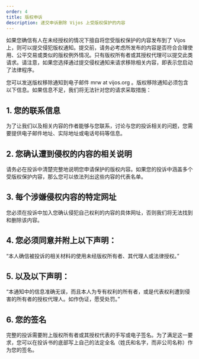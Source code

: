 ```yaml
---
order: 4
title: 版权申诉
description: 递交申诉删除 Vijos 上受版权保护的内容
---
```


如果您确信有人在未经授权的情况下擅自将您受版权保护的内容发布到了 Vijos 上，则可以提交侵犯版权通知。提交前，请务必考虑所发布的内容是否符合合理使用、公平交易或类似的版权例外情况。只有版权所有者或其授权代理可以提交此类请求。请注意，如果您选择通过提交侵权通知来请求移除相关内容，即表示您启动了法律程序。

您可以发送版权移除通知到电子邮件 mrw at vijos.org 。版权移除通知必须包含以下信息。如果信息不足，我们将无法针对您的请求采取措施：

## 1. 您的联系信息

为了让我们以及相关内容的作者能够与您联系，讨论与您的投诉相关的问题，您需要提供电子邮件地址、实际地址或电话号码等信息。

## 2. 您确认遭到侵权的内容的相关说明

请务必在投诉中清楚完整地说明您申请保护的版权内容。如果您的投诉中涵盖多个受版权保护内容，那么您可以依法列出这些内容的代表名单。

## 3. 每个涉嫌侵权内容的特定网址

您必须在投诉中加入您确认侵犯自己权利的内容的具体网址，否则我们将无法找到和删除该内容。

## 4. 您必须同意并附上以下声明：

“本人确信被投诉的相关材料的使用未经版权所有者、其代理人或法律授权。”

## 5. 以及以下声明：

“本通知中的信息准确无误，而且本人为专有权利的所有者，或是代表权利遭到侵害的所有者的授权代理人。如作伪证，愿受处罚。”

## 6. 您的签名

完整的投诉需要附上版权所有者或其授权代表的手写或电子签名。为了满足这一要求，您可以在投诉书的底部写上自己的法定全名（姓氏和名字，而非公司名称）作为您的签名。

